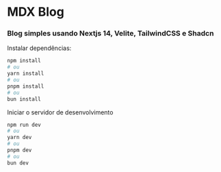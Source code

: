 # MDX Blog

### Blog simples usando Nextjs 14, Velite, TailwindCSS e Shadcn

Instalar dependências:

```bash
npm install
# ou
yarn install
# ou
pnpm install
# ou
bun install
```

Iniciar o servidor de desenvolvimento

```bash
npm run dev
# ou
yarn dev
# ou
pnpm dev
# ou
bun dev
```
